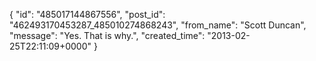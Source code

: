  {
   "id": "485017144867556",
   "post_id": "462493170453287_485010274868243",
   "from_name": "Scott Duncan",
   "message": "Yes. That is why.",
   "created_time": "2013-02-25T22:11:09+0000"
 }
